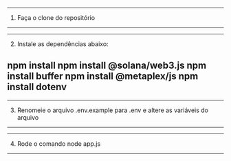 --------------------------------------
1. Faça o clone do repositório
--------------------------------------

--------------------------------------
2. Instale as dependências abaixo:

npm install
npm install @solana/web3.js
npm install buffer
npm install @metaplex/js 
npm install dotenv
--------------------------------------

--------------------------------------
3. Renomeie o arquivo .env.example
   para .env e altere as variáveis do arquivo
--------------------------------------

--------------------------------------
4. Rode o comando node app.js
--------------------------------------
